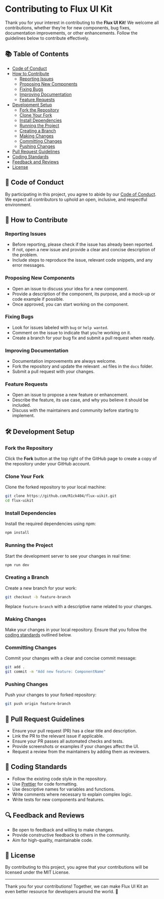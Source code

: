 # Contributing to Flux UI Kit

Thank you for your interest in contributing to the **Flux UI Kit**! We welcome all contributions, whether they’re for new components, bug fixes, documentation improvements, or other enhancements. Follow the guidelines below to contribute effectively.

## 📚 Table of Contents

- [Code of Conduct](#code-of-conduct)
- [How to Contribute](#how-to-contribute)
  - [Reporting Issues](#reporting-issues)
  - [Proposing New Components](#proposing-new-components)
  - [Fixing Bugs](#fixing-bugs)
  - [Improving Documentation](#improving-documentation)
  - [Feature Requests](#feature-requests)
- [Development Setup](#development-setup)
  - [Fork the Repository](#fork-the-repository)
  - [Clone Your Fork](#clone-your-fork)
  - [Install Dependencies](#install-dependencies)
  - [Running the Project](#running-the-project)
  - [Creating a Branch](#creating-a-branch)
  - [Making Changes](#making-changes)
  - [Committing Changes](#committing-changes)
  - [Pushing Changes](#pushing-changes)
- [Pull Request Guidelines](#pull-request-guidelines)
- [Coding Standards](#coding-standards)
- [Feedback and Reviews](#feedback-and-reviews)
- [License](#license)

## 📝 Code of Conduct

By participating in this project, you agree to abide by our [Code of Conduct](CODE_OF_CONDUCT.md). We expect all contributors to uphold an open, inclusive, and respectful environment.

## 🚀 How to Contribute

### Reporting Issues

- Before reporting, please check if the issue has already been reported.
- If not, open a new issue and provide a clear and concise description of the problem.
- Include steps to reproduce the issue, relevant code snippets, and any error messages.

### Proposing New Components

- Open an issue to discuss your idea for a new component.
- Provide a description of the component, its purpose, and a mock-up or code example if possible.
- Once approved, you can start working on the component.

### Fixing Bugs

- Look for issues labeled with `bug` or `help wanted`.
- Comment on the issue to indicate that you’re working on it.
- Create a branch for your bug fix and submit a pull request when ready.

### Improving Documentation

- Documentation improvements are always welcome.
- Fork the repository and update the relevant `.md` files in the `docs` folder.
- Submit a pull request with your changes.

### Feature Requests

- Open an issue to propose a new feature or enhancement.
- Describe the feature, its use case, and why you believe it should be included.
- Discuss with the maintainers and community before starting to implement.

## 🛠️ Development Setup

### Fork the Repository

Click the **Fork** button at the top right of the GitHub page to create a copy of the repository under your GitHub account.

### Clone Your Fork

Clone the forked repository to your local machine:

```bash
git clone https://github.com/R1ck404/flux-uikit.git
cd flux-uikit
```

### Install Dependencies

Install the required dependencies using npm:

```bash
npm install
```

### Running the Project

Start the development server to see your changes in real time:

```bash
npm run dev
```

### Creating a Branch

Create a new branch for your work:

```bash
git checkout -b feature-branch
```

Replace `feature-branch` with a descriptive name related to your changes.

### Making Changes

Make your changes in your local repository. Ensure that you follow the [coding standards](#coding-standards) outlined below.

### Committing Changes

Commit your changes with a clear and concise commit message:

```bash
git add .
git commit -m "Add new feature: ComponentName"
```

### Pushing Changes

Push your changes to your forked repository:

```bash
git push origin feature-branch
```

## 🔄 Pull Request Guidelines

- Ensure your pull request (PR) has a clear title and description.
- Link the PR to the relevant issue if applicable.
- Ensure your PR passes all automated checks and tests.
- Provide screenshots or examples if your changes affect the UI.
- Request a review from the maintainers by adding them as reviewers.

## 🧩 Coding Standards

- Follow the existing code style in the repository.
- Use [Prettier](https://prettier.io/) for code formatting.
- Use descriptive names for variables and functions.
- Write comments where necessary to explain complex logic.
- Write tests for new components and features.

## 🔍 Feedback and Reviews

- Be open to feedback and willing to make changes.
- Provide constructive feedback to others in the community.
- Aim for high-quality, maintainable code.

## 📄 License

By contributing to this project, you agree that your contributions will be licensed under the MIT License.

---

Thank you for your contributions! Together, we can make Flux UI Kit an even better resource for developers around the world. 🌟
